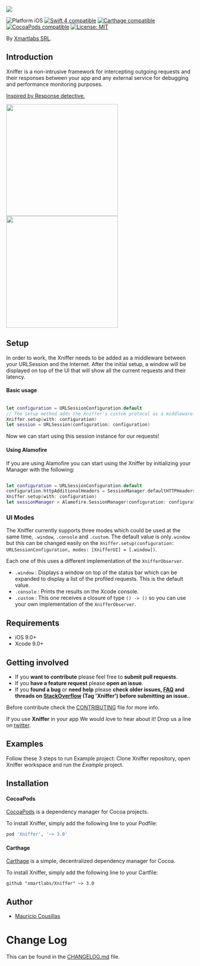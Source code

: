 
<img src="./XnifferLogo.png" />
<p align="left">
<img src="https://img.shields.io/badge/platform-iOS-blue.svg?style=flat" alt="Platform iOS" />
<a href="https://developer.apple.com/swift"><img src="https://img.shields.io/badge/swift4-compatible-4BC51D.svg?style=flat" alt="Swift 4 compatible" /></a>
<a href="https://github.com/Carthage/Carthage"><img src="https://img.shields.io/badge/Carthage-compatible-4BC51D.svg?style=flat" alt="Carthage compatible" /></a>
<a href="https://cocoapods.org/pods/Xniffer"><img src="https://img.shields.io/cocoapods/v/Xniffer.svg" alt="CocoaPods compatible" /></a>
<a href="https://raw.githubusercontent.com/xmartlabs/Xniffer/master/LICENSE"><img src="http://img.shields.io/badge/license-MIT-blue.svg?style=flat" alt="License: MIT" /></a>
</p>

By [Xmartlabs SRL](http://xmartlabs.com).

## Introduction

Xniffer is a non-intrusive framework for intercepting outgoing requests and their responses between your app and any external service for debugging and performance monitoring purposes.

<a href="https://github.com/netguru/ResponseDetective"> Inspired by Response detective. </a>


<img src="Example/fetch.gif" width="300"/>
<img src="Example/curl.gif" width="300"/>

## Setup

In order to work, the Xniffer needs to be added as a middleware between your URLSession and the Internet.
After the initial setup, a window will be displayed on top of the UI that will show all the current requests and their latency.

#### Basic usage
```swift

let configuration = URLSessionConfiguration.default
// The setup method adds the Xniffer's custom protocol as a middleware.
Xniffer.setup(with: configuration)
let session = URLSession(configuration: configuration)
```
Now we can start using this session instance for our requests!

#### Using Alamofire
If you are using Alamofire you can start using the Xniffer by initializing your Manager with the following:
```swift

let configuration = URLSessionConfiguration.default
configuration.httpAdditionalHeaders = SessionManager.defaultHTTPHeaders
Xniffer.setup(with: configuration)
let sessionManager = Alamofire.SessionManager(configuration: configuration)
```
### UI Modes
The Xniffer currently supports three modes which could be used at the same time, `.window`, `.console` and `.custom`. The default value is only`.window` but this can be changed easily on the `Xniffer.setup(configuration: URLSessionConfiguration, modes: [XnifferUI] = [.window])`.

Each one of this uses a different implementation of the `XnifferObserver`.

  * `.window` : Displays a window on top of the status bar which can be expanded to display a list of the profiled requests. This is the default value.
  * `.console` : Prints the results on the Xcode console.
  * `.custom` : This one receives a closure of type `() -> ()` so you can use your own implementation of the `XnifferObserver`.


## Requirements

* iOS 9.0+
* Xcode 9.0+

## Getting involved

* If you **want to contribute** please feel free to **submit pull requests**.
* If you **have a feature request** please **open an issue**.
* If you **found a bug** or **need help** please **check older issues, [FAQ](#faq) and threads on [StackOverflow](http://stackoverflow.com/questions/tagged/Xniffer) (Tag 'Xniffer') before submitting an issue.**.

Before contribute check the [CONTRIBUTING](https://github.com/xmartlabs/Xniffer/blob/master/CONTRIBUTING.md) file for more info.

If you use **Xniffer** in your app We would love to hear about it! Drop us a line on [twitter](https://twitter.com/xmartlabs).

## Examples

Follow these 3 steps to run Example project: Clone Xniffer repository, open Xniffer workspace and run the *Example* project.
## Installation

#### CocoaPods

[CocoaPods](https://cocoapods.org/) is a dependency manager for Cocoa projects.

To install Xniffer, simply add the following line to your Podfile:

```ruby
pod 'Xniffer', '~> 3.0'
```

#### Carthage

[Carthage](https://github.com/Carthage/Carthage) is a simple, decentralized dependency manager for Cocoa.

To install Xniffer, simply add the following line to your Cartfile:

```ogdl
github "xmartlabs/Xniffer" ~> 3.0
```

## Author

* [Mauricio Cousillas](https://github.com/mcousillas6)

# Change Log

This can be found in the [CHANGELOG.md](CHANGELOG.md) file.
